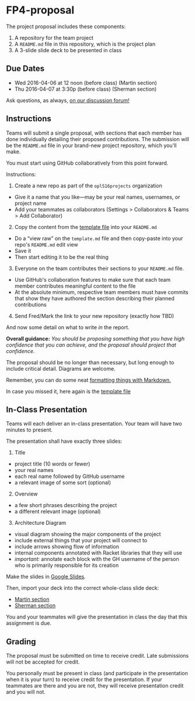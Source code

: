 # FP4-proposal

The project proposal includes these components:

1. A repository for the team project
2. A `README.md` file in this repository, which is the project plan
3. A 3-slide slide deck to be presented in class

## Due Dates
* Wed 2016-04-06 at 12 noon (before class) (Martin section)
* Thu 2016-04-07 at 3:30p (before class) (Sherman section)

Ask questions, as always, [on our discussion forum!][forum]

## Instructions

Teams will submit a single proposal, with sections that each member has done individually detailing their proposed contributions. The submission will be the `README.md` file in your brand-new project repository, which you'll make. 

You must start using GitHub collaboratively from this point forward. 

Instructions: 

1. Create a new repo as part of the `oplS16projects` organization
  * Give it a name that you like—may be your real names, usernames, or project name
  * Add your teammates as collaborators (Settings > Collaborators & Teams > Add Collaborator)
2. Copy the content from the [template file](template.md) into your `README.md`
  * Do a “view raw” on the `template.md` file and then copy-paste into your repo's `README.md` edit view
  * Save it
  * Then start editing it to be the real thing
3. Everyone on the team contributes their sections to your `README.md` file.
  * Use GitHub's collaboration features to make sure that each team member contributes meaningful content to the file
  * At the absolute minimum, respective team members must have commits that show they have authored the section describing their planned contributions
4. Send Fred/Mark the link to your new repository (exactly how TBD)

And now some detail on what to write _in_ the report.

**Overall guidance:** *You should be proposing something that you have high confidence that you can achieve, and the proposal should project that confidence.*

The proposal should be no longer than necessary, but long enough to include critical detail. Diagrams are welcome. 

Remember, you can do some neat [formatting things with Markdown.][markdown]

In case you missed it, here again is the [template file](template.md)

## In-Class Presentation 
Teams will each deliver an in-class presentation. Your team will have two minutes to present.

The presentation shall have exactly three slides:

1. Title
  * project title (10 words or fewer)
  * your real names
  * each real name followed by GitHub username
  * a relevant image of some sort (optional)
2. Overview
  * a few short phrases describing the project
  * a different relevant image (optional)
3. Architecture Diagram 
  * visual diagram showing the major components of the project
  * include external things that your project will connect to
  * include arrows showing flow of information
  * internal components annotated with Racket libraries that they will use
  * _important:_ annotate each block with the GH username of the person who is primarily responsible for its creation

Make the slides in [Google Slides][gslides].

Then, import your deck into the correct whole-class slide deck:
* [Martin section][martinslides]
* [Sherman section][shermanslides]

You and your teammates will give the presentation in class the day that this assignment is due.

## Grading
The proposal must be submitted on time to receive credit. Late submissions will not be accepted for credit.

You personally must be present in class (and participate in the presentation when it is your turn) to receive credit for the presentation. If your teammates are there and you are not, they will receive presentation credit and you will not.


<!-- Links -->
[forum]: https://groups.google.com/forum/#!forum/uml-opl-spr16
[markdown]: https://help.github.com/articles/markdown-basics/
[gslides]:https://slides.google.com
[martinslides]:https://docs.google.com/presentation/d/1EqE432gl3Narx8a2vZQKvchEmoYqMkzR3SrHFr5LiAg
[shermanslides]:https://docs.google.com/presentation/d/1T7uZLQLm-umosUfEK9cp4VNGjUm8SUN1DCVTzlGvr2Q

